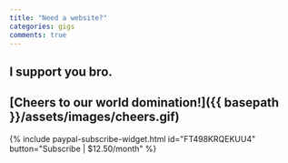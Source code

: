 ```yaml
---
title: "Need a website?"
categories: gigs
comments: true
---
```


## I support you bro.
## [Cheers to our world domination!]({{ basepath }}/assets/images/cheers.gif)

{% include paypal-subscribe-widget.html id="FT498KRQEKUU4" button="Subscribe | $12.50/month" %}
